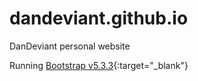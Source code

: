 # dandeviant.github.io
DanDeviant personal website

Running [Bootstrap v5.3.3](https://getbootstrap.com/docs/5.3/getting-started/download/){:target="_blank"}